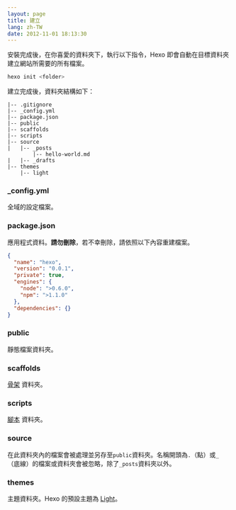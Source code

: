 ```yaml
---
layout: page
title: 建立
lang: zh-TW
date: 2012-11-01 18:13:30
---
```


安裝完成後，在你喜愛的資料夾下，執行以下指令，Hexo 即會自動在目標資料夾建立網站所需要的所有檔案。

``` bash
hexo init <folder>
```

建立完成後，資料夾結構如下：

``` plain
|-- .gitignore
|-- _config.yml
|-- package.json
|-- public
|-- scaffolds
|-- scripts
|-- source
|   |-- _posts
        |-- hello-world.md
|   |-- _drafts
|-- themes
    |-- light
```

### _config.yml

全域的設定檔案。

### package.json

應用程式資料。**請勿刪除**，若不幸刪除，請依照以下內容重建檔案。

``` json
{
  "name": "hexo",
  "version": "0.0.1",
  "private": true,
  "engines": {
    "node": ">0.6.0",
    "npm": ">1.1.0"
  },
  "dependencies": {}
}
```

### public

靜態檔案資料夾。

### scaffolds

[骨架][2] 資料夾。

### scripts

[腳本][3] 資料夾。

### source

在此資料夾內的檔案會被處理並另存至`public`資料夾。名稱開頭為`.`（點）或`_`（底線）的檔案或資料夾會被忽略，除了`_posts`資料夾以外。

### themes

主題資料夾。Hexo 的預設主題為 [Light][1]。

[1]: https://github.com/tommy351/hexo-theme-light
[2]: scaffolds.html
[3]: scripts.html